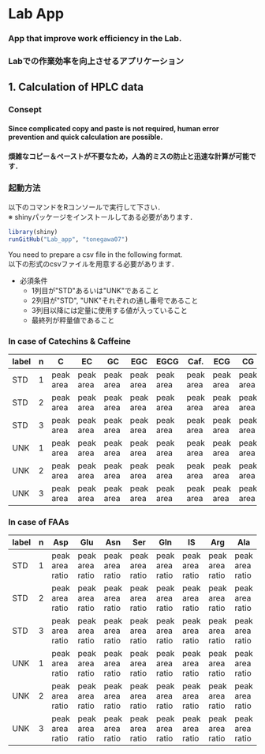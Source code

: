 # Lab App

### App that improve work efficiency in the Lab.
### Labでの作業効率を向上させるアプリケーション

## 1. Calculation of HPLC data

### Consept

#### Since complicated copy and paste is not required, human error prevention and quick calculation are possible.

#### 煩雑なコピー＆ペーストが不要なため，人為的ミスの防止と迅速な計算が可能です．

### 起動方法
以下のコマンドをRコンソールで実行して下さい．  
※ shinyパッケージをインストールしてある必要があります．

```R
library(shiny)
runGitHub("Lab_app", "tonegawa07")
```

You need to prepare a csv file in the following format.  
以下の形式のcsvファイルを用意する必要があります．

- 必須条件
  - 1列目が"STD"あるいは"UNK"であること  
  - 2列目が"STD", "UNK"それぞれの通し番号であること
  - 3列目以降には定量に使用する値が入っていること
  - 最終列が秤量値であること

### In case of Catechins & Caffeine

| label | n | C         | EC        | GC        | EGC       | EGCG      | Caf.      | ECG       | CG        | DW           |
|-------|---|-----------|-----------|-----------|-----------|-----------|-----------|-----------|-----------|--------------|
| STD   | 1 | peak area | peak area | peak area | peak area | peak area | peak area | peak area | peak area |              |
| STD   | 2 | peak area | peak area | peak area | peak area | peak area | peak area | peak area | peak area |              |
| STD   | 3 | peak area | peak area | peak area | peak area | peak area | peak area | peak area | peak area |              |
| UNK   | 1 | peak area | peak area | peak area | peak area | peak area | peak area | peak area | peak area | start weight |
| UNK   | 2 | peak area | peak area | peak area | peak area | peak area | peak area | peak area | peak area | start weight |
| UNK   | 3 | peak area | peak area | peak area | peak area | peak area | peak area | peak area | peak area | start weight |

### In case of FAAs


| label | n | Asp             | Glu             | Asn             | Ser             | Gln             | IS              | Arg             | Ala             | Thea            | GABA            | DW           |
|-------|---|-----------------|-----------------|-----------------|-----------------|-----------------|-----------------|-----------------|-----------------|-----------------|-----------------|--------------|
| STD   | 1 | peak area ratio | peak area ratio | peak area ratio | peak area ratio | peak area ratio | peak area ratio | peak area ratio | peak area ratio | peak area ratio | peak area ratio |              |
| STD   | 2 | peak area ratio | peak area ratio | peak area ratio | peak area ratio | peak area ratio | peak area ratio | peak area ratio | peak area ratio | peak area ratio | peak area ratio |              |
| STD   | 3 | peak area ratio | peak area ratio | peak area ratio | peak area ratio | peak area ratio | peak area ratio | peak area ratio | peak area ratio | peak area ratio | peak area ratio |              |
| UNK   | 1 | peak area ratio | peak area ratio | peak area ratio | peak area ratio | peak area ratio | peak area ratio | peak area ratio | peak area ratio | peak area ratio | peak area ratio | start weight |
| UNK   | 2 | peak area ratio | peak area ratio | peak area ratio | peak area ratio | peak area ratio | peak area ratio | peak area ratio | peak area ratio | peak area ratio | peak area ratio | start weight |
| UNK   | 3 | peak area ratio | peak area ratio | peak area ratio | peak area ratio | peak area ratio | peak area ratio | peak area ratio | peak area ratio | peak area ratio | peak area ratio | start weight |